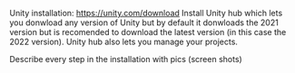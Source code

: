 Unity installation: https://unity.com/download Install Unity hub which lets you donwload any version of Unity but by default it donwloads the 2021 version but is recomended to download the latest version (in this case the 2022 version). Unity hub also lets you manage your projects. 

Describe every step in the installation with pics (screen shots)
